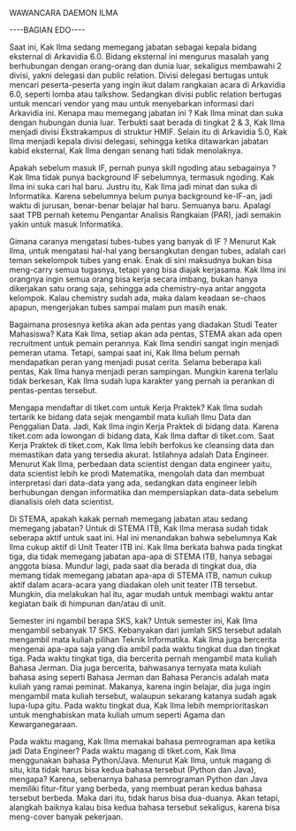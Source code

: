 WAWANCARA DAEMON ILMA

----BAGIAN EDO----

Saat ini, Kak Ilma sedang memegang jabatan sebagai kepala bidang eksternal di Arkavidia 6.0. Bidang eksternal ini mengurus masalah yang berhubungan dengan orang-orang dan dunia luar, sekaligus membawahi 2 divisi, yakni delegasi dan public relation. Divisi delegasi bertugas untuk mencari peserta-peserta yang ingin ikut dalam rangkaian acara di Arkavidia 6.0, seperti lomba atau talkshow. Sedangkan divisi public relation bertugas untuk mencari vendor yang mau untuk menyebarkan informasi dari Arkavidia ini. Kenapa mau memegang jabatan ini ? Kak Ilma minat dan suka dengan hubungan dunia luar. Terbukti saat berada di tingkat 2 & 3, Kak Ilma menjadi divisi Ekstrakampus di struktur HMIF. Selain itu di Arkavidia 5.0, Kak Ilma menjadi kepala divisi delegasi, sehingga ketika ditawarkan jabatan kabid eksternal, Kak Ilma dengan senang hati tidak menolaknya.

Apakah sebelum masuk IF, pernah punya skill ngoding atau sebagainya ?
Kak Ilma tidak punya background IF sebelumnya, termasuk ngoding. Kak Ilma ini suka cari hal baru. Justru itu, Kak Ilma jadi minat dan suka di Informatika. Karena sebelumnya belum punya background ke-IF-an, jadi waktu di jurusan, benar-benar belajar hal baru. Semuanya baru. Apalagi saat TPB pernah ketemu Pengantar Analisis Rangkaian (PAR), jadi semakin yakin untuk masuk Informatika.

Gimana caranya mengatasi tubes-tubes yang banyak di IF ?
Menurut Kak Ilma, untuk mengatasi hal-hal yang bersangkutan dengan tubes, adalah cari teman sekelompok tubes yang enak. Enak di sini maksudnya bukan bisa meng-carry semua tugasnya, tetapi yang bisa diajak kerjasama. Kak Ilma ini orangnya ingin semua orang bisa kerja secara imbang, bukan hanya dikerjakan satu orang saja, sehingga ada chemistry-nya antar anggota kelompok. Kalau chemistry sudah ada, maka dalam keadaan se-chaos apapun, mengerjakan tubes sampai malam pun masih enak.

Bagaimana prosesnya ketika akan ada pentas yang diadakan Studi Teater Mahasiswa?
Kata Kak Ilma, setiap akan ada pentas, STEMA akan ada open recruitment untuk pemain perannya. Kak Ilma sendiri sangat ingin menjadi pemeran utama. Tetapi, sampai saat ini, Kak Ilma belum pernah mendapatkan peran yang menjadi pusat cerita. Selama beberapa kali pentas, Kak Ilma hanya menjadi peran sampingan. Mungkin karena terlalu tidak berkesan, Kak Ilma sudah lupa karakter yang pernah ia perankan di pentas-pentas tersebut.

Mengapa mendaftar di tiket.com untuk Kerja Praktek?
Kak Ilma sudah tertarik ke bidang data sejak mengambil mata kuliah Ilmu Data dan Penggalian Data. Jadi, Kak Ilma ingin Kerja Praktek di bidang data. Karena tiket.com ada lowongan di bidang data, Kak Ilma daftar di tiket.com. Saat Kerja Praktek di tiket.com, Kak Ilma lebih berfokus ke cleansing data dan memastikan data yang tersedia akurat. Istilahnya adalah Data Engineer. Menurut Kak Ilma, perbedaan data scientist dengan data engineer yaitu, data scientist lebih ke prodi Matematika, mengolah data dan membuat interpretasi dari data-data yang ada, sedangkan data engineer lebih berhubungan dengan informatika dan mempersiapkan data-data sebelum dianalisis oleh data scientist. 

Di STEMA, apakah kakak pernah memegang jabatan atau sedang memegang jabatan?
Untuk di STEMA ITB, Kak Ilma merasa sudah tidak seberapa aktif untuk saat ini. Hal ini menandakan bahwa sebelumnya Kak Ilma cukup aktif di Unit Teater ITB ini. Kak Ilma berkata bahwa pada tingkat tiga, dia tidak memegang jabatan apa-apa di STEMA ITB, hanya sebagai anggota biasa. Mundur lagi, pada saat dia berada di tingkat dua, dia memang tidak memegang jabatan apa-apa di STEMA ITB, namun cukup aktif dalam acara-acara yang diadakan oleh unit teater ITB tersebut. Mungkin, dia melakukan hal itu, agar mudah untuk membagi waktu antar kegiatan baik di himpunan dan/atau di unit.

Semester ini ngambil berapa SKS, kak?
Untuk semester ini, Kak Ilma mengambil sebanyak 17 SKS. Kebanyakan dari jumlah SKS tersebut adalah mengambil mata kuliah pilihan Teknik Informatika. Kak Ilma juga bercerita mengenai apa-apa saja yang dia ambil pada waktu tingkat dua dan tingkat tiga. Pada waktu tingkat tiga, dia bercerita pernah mengambil mata kuliah Bahasa Jerman. Dia juga bercerita, bahwasanya ternyata mata kuliah bahasa asing seperti Bahasa Jerman dan Bahasa Perancis adalah mata kuliah yang ramai peminat. Makanya, karena ingin belajar, dia juga ingin mengambil mata kuliah tersebut, walaupun sekarang katanya sudah agak lupa-lupa gitu. Pada waktu tingkat dua, Kak Ilma lebih memprioritaskan untuk menghabiskan mata kuliah umum seperti Agama dan Kewarganegaraan.

Pada waktu magang, Kak Ilma memakai bahasa pemrograman apa ketika jadi Data Engineer?
Pada waktu magang di tiket.com, Kak Ilma menggunakan bahasa Python/Java. Menurut Kak Ilma, untuk magang di situ, kita tidak harus bisa kedua bahasa tersebut (Python dan Java), mengapa? Karena, sebenarnya bahasa pemrograman Python dan Java memiliki fitur-fitur yang berbeda, yang membuat peran kedua bahasa tersebut berbeda. Maka dari itu, tidak harus bisa dua-duanya. Akan tetapi, alangkah baiknya kalau bisa kedua bahasa tersebut sekaligus, karena bisa meng-cover banyak pekerjaan.
